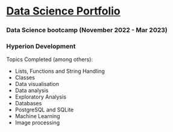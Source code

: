 # [Data Science Portfolio](https://www.datascienceportfol.io/Q15analytics)

### Data Science bootcamp (November 2022 - Mar 2023)
### Hyperion Development

Topics Completed (among others):

* Lists, Functions and String Handling
* Classes
* Data visualisation
* Data analysis
* Exploratory Analysis
* Databases
* PostgreSQL and SQLite
* Machine Learning
* Image processing
